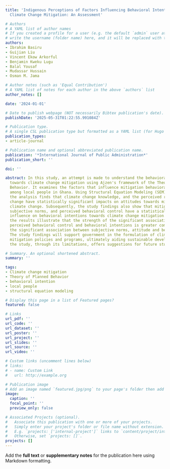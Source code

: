 ```yaml
---
title: 'Indigenous Perceptions of Factors Influencing Behavioral Intentions Towards
  Climate Change Mitigation: An Assessment'

# Authors
# A YAML list of author names
# If you created a profile for a user (e.g. the default `admin` user at `content/authors/admin/`), 
# write the username (folder name) here, and it will be replaced with their full name and linked to their profile.
authors:
- Ibrahim Basiru
- Guijian Liu
- Vincent Ekow Arkorful
- Benjamin Kweku Lugu
- Balal Yousaf
- Mudassar Hussain
- Osman M. Jama

# Author notes (such as 'Equal Contribution')
# A YAML list of notes for each author in the above `authors` list
author_notes: []

date: '2024-01-01'

# Date to publish webpage (NOT necessarily Bibtex publication's date).
publishDate: '2025-05-31T01:22:55.991084Z'

# Publication type.
# A single CSL publication type but formatted as a YAML list (for Hugo requirements).
publication_types:
- article-journal

# Publication name and optional abbreviated publication name.
publication: '*International Journal of Public Administration*'
publication_short: ''

doi: ''

abstract: In this study, an attempt is made to understand the behavioral intentions
  towards climate change mitigation using Ajzen's framework of the Theory of Planned
  Behavior. It examines the factors that influence mitigation behavioral intentions
  among local people in Ghana. Using Structural Equation Modeling (SEM) technique,
  the analysis finds that climate change knowledge, and the perceived risk of climate
  change have statistically significant impacts on attitudes towards mitigation of
  climate change. Subsequently, the study findings also show that mitigation attitude,
  subjective norms, and perceived behavioral control have a statistically significant
  influence on behavioral intentions towards climate change mitigation. Moreover,
  the results illustrate that the strength of the significant association between
  perceived behavioral control and behavioral intentions is greater compared with
  the significant association between subjective norms, attitude and behavioral intentions.
  The study findings will support government in the formulation of climate change
  mitigation policies and programs, ultimately aiding sustainable development. Finally,
  the study, through its limitations, offers suggestions for future studies.

# Summary. An optional shortened abstract.
summary: ''

tags:
- Climate change mitigation
- Theory of Planned Behavior
- behavioral intention
- local people
- structural equation modeling

# Display this page in a list of Featured pages?
featured: false

# Links
url_pdf: ''
url_code: ''
url_dataset: ''
url_poster: ''
url_project: ''
url_slides: ''
url_source: ''
url_video: ''

# Custom links (uncomment lines below)
# links:
# - name: Custom Link
#   url: http://example.org

# Publication image
# Add an image named `featured.jpg/png` to your page's folder then add a caption below.
image:
  caption: ''
  focal_point: ''
  preview_only: false

# Associated Projects (optional).
#   Associate this publication with one or more of your projects.
#   Simply enter your project's folder or file name without extension.
#   E.g. `projects: ['internal-project']` links to `content/project/internal-project/index.md`.
#   Otherwise, set `projects: []`.
projects: []
---
```


Add the **full text** or **supplementary notes** for the publication here using Markdown formatting.
